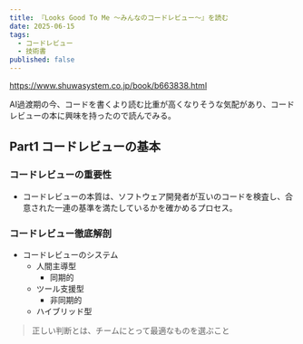 ```yaml
---
title: 『Looks Good To Me 〜みんなのコードレビュー〜』を読む
date: 2025-06-15
tags:
  - コードレビュー
  - 技術書
published: false
---
```

https://www.shuwasystem.co.jp/book/b663838.html

AI過渡期の今、コードを書くより読む比重が高くなりそうな気配があり、コードレビューの本に興味を持ったので読んでみる。

## Part1 コードレビューの基本

### コードレビューの重要性

- コードレビューの本質は、ソフトウェア開発者が互いのコードを検査し、合意された一連の基準を満たしているかを確かめるプロセス。

### コードレビュー徹底解剖

- コードレビューのシステム
  - 人間主導型
    - 同期的
  - ツール支援型
    - 非同期的
  - ハイブリッド型

> 正しい判断とは、チームにとって最適なものを選ぶこと


